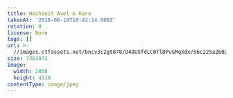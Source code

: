 ```yaml
---
title: Hochzeit Axel & Karo
takenAt: '2016-06-10T16:42:14.000Z'
rotation: 0
license: None
tags: []
url: >-
  //images.ctfassets.net/bncv3c2gt878/D4OU5fdLC0TlDPuGMqXdx/56c225a2b02b6cb41e5c5b1b08218d85/hochzeit-axel--karo_28100039391_o
size: 7363972
image:
  width: 2868
  height: 4310
contentType: image/jpeg
---
```


